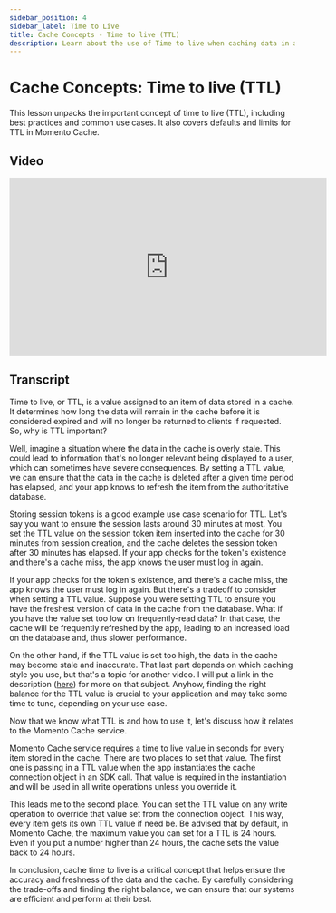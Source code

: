 ```yaml
---
sidebar_position: 4
sidebar_label: Time to Live
title: Cache Concepts - Time to live (TTL)
description: Learn about the use of Time to live when caching data in a high speed serverless managed cache.
---
```


# Cache Concepts: Time to live (TTL)

This lesson unpacks the important concept of time to live (TTL), including best practices and common use cases. It also covers defaults and limits for TTL in Momento Cache.

## Video
<iframe width="560" height="315" src="https://www.youtube.com/embed/FDmk6RP8-b0" title="YouTube video player" frameborder="0" allow="accelerometer; autoplay; clipboard-write; encrypted-media; gyroscope; picture-in-picture; web-share" allowfullscreen></iframe>

## Transcript
Time to live, or TTL, is a value assigned to an item of data stored in a cache. It determines how long the data will remain in the cache before it is considered expired and will no longer be returned to clients if requested. So, why is TTL important?

Well, imagine a situation where the data in the cache is overly stale. This could lead to information that's no longer relevant being displayed to a user, which can sometimes have severe consequences. By setting a TTL value, we can ensure that the data in the cache is deleted after a given time period has elapsed, and your app knows to refresh the item from the authoritative database.

Storing session tokens is a good example use case scenario for TTL. Let's say you want to ensure the session lasts around 30 minutes at most. You set the TTL value on the session token item inserted into the cache for 30 minutes from session creation, and the cache deletes the session token after 30 minutes has elapsed. If your app checks for the token's existence and there's a cache miss, the app knows the user must log in again.

If your app checks for the token's existence, and there's a cache miss, the app knows the user must log in again. But there's a tradeoff to consider when setting a TTL value. Suppose you were setting TTL to ensure you have the freshest version of data in the cache from the database. What if you have the value set too low on frequently-read data? In that case, the cache will be frequently refreshed by the app, leading to an increased load on the database and, thus slower performance.

On the other hand, if the TTL value is set too high, the data in the cache may become stale and inaccurate. That last part depends on which caching style you use, but that's a topic for another video. I will put a link in the description ([here](https://docs.momentohq.com/introduction/common-caching-patterns)) for more on that subject. Anyhow, finding the right balance for the TTL value is crucial to your application and may take some time to tune, depending on your use case.

Now that we know what TTL is and how to use it, let's discuss how it relates to the Momento Cache service.

Momento Cache service requires a time to live value in seconds for every item stored in the cache. There are two places to set that value. The first one is passing in a TTL value when the app instantiates the cache connection object in an SDK call. That value is required in the instantiation and will be used in all write operations unless you override it.

This leads me to the second place. You can set the TTL value on any write operation to override that value set from the connection object. This way, every item gets its own TTL value if need be. Be advised that by default, in Momento Cache, the maximum value you can set for a TTL is 24 hours. Even if you put a number higher than 24 hours, the cache sets the value back to 24 hours.

In conclusion, cache time to live is a critical concept that helps ensure the accuracy and freshness of the data and the cache. By carefully considering the trade-offs and finding the right balance, we can ensure that our systems are efficient and perform at their best.
